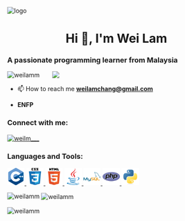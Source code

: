 ![logo](https://raw.githubusercontent.com/PolarBearGG/PolarBearGG/master/web-developer.gif)
<h1 align="center">Hi 👋, I'm Wei Lam</h1>
<h3 align="left">A passionate programming learner from Malaysia</h3>

<img align="right" width="400" src=https://miro.medium.com/v2/resize:fit:1358/1*73MsKF-NaWItVj4OtZ6kZQ.jpeg>
<p align="left"> <img src="https://komarev.com/ghpvc/?username=weilamm&label=Profile%20views&color=0e75b6&style=flat" alt="weilamm" /> </p>


- 📫 How to reach me **weilamchang@gmail.com**

-  **ENFP**

<h3 align="left">Connect with me:</h3>
<p align="left">
<a href="https://instagram.com/weilm___" target="blank"><img align="center" src="https://raw.githubusercontent.com/rahuldkjain/github-profile-readme-generator/master/src/images/icons/Social/instagram.svg" alt="weilm___" height="30" width="40" /></a>
</p>

<h3 align="left">Languages and Tools:</h3>
<p align="left"> <a href="https://www.w3schools.com/cpp/" target="_blank" rel="noreferrer"> <img src="https://raw.githubusercontent.com/devicons/devicon/master/icons/cplusplus/cplusplus-original.svg" alt="cplusplus" width="40" height="40"/> </a> <a href="https://www.w3schools.com/css/" target="_blank" rel="noreferrer"> <img src="https://raw.githubusercontent.com/devicons/devicon/master/icons/css3/css3-original-wordmark.svg" alt="css3" width="40" height="40"/> </a> <a href="https://www.w3.org/html/" target="_blank" rel="noreferrer"> <img src="https://raw.githubusercontent.com/devicons/devicon/master/icons/html5/html5-original-wordmark.svg" alt="html5" width="40" height="40"/> </a> <a href="https://www.java.com" target="_blank" rel="noreferrer"> <img src="https://raw.githubusercontent.com/devicons/devicon/master/icons/java/java-original.svg" alt="java" width="40" height="40"/> </a> <a href="https://www.mysql.com/" target="_blank" rel="noreferrer"> <img src="https://raw.githubusercontent.com/devicons/devicon/master/icons/mysql/mysql-original-wordmark.svg" alt="mysql" width="40" height="40"/> </a> <a href="https://www.php.net" target="_blank" rel="noreferrer"> <img src="https://raw.githubusercontent.com/devicons/devicon/master/icons/php/php-original.svg" alt="php" width="40" height="40"/> </a> <a href="https://www.python.org" target="_blank" rel="noreferrer"> <img src="https://raw.githubusercontent.com/devicons/devicon/master/icons/python/python-original.svg" alt="python" width="40" height="40"/> </a> </p>

<p><img align="left" src="https://github-readme-stats.vercel.app/api/top-langs?username=weilamm&show_icons=true&locale=en&layout=compact" alt="weilamm" /></p>

<p>&nbsp;<img align="center" src="https://github-readme-stats.vercel.app/api?username=weilamm&show_icons=true&locale=en" alt="weilamm" /></p>

<p><img align="center" src="https://github-readme-streak-stats.herokuapp.com/?user=weilamm&" alt="weilamm" /></p>
